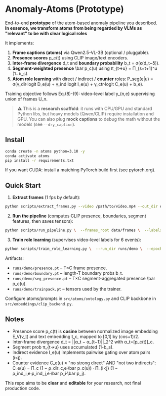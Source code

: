 # Anomaly-Atoms (Prototype)

End-to-end **prototype** of the atom-based anomaly pipeline you described.
**In essence, we transform atoms from being regarded by VLMs as "relevant" to be with clear logical roles**

It implements:

1) **Frame captions (atoms)** via Qwen2.5-VL-3B (optional / pluggable).
2) **Presence scores** p_c(t) using CLIP image/text encoders.
3) **Inter-frame divergence** d_t and **boundary probability** b_t = σ(κ(d_t−δ)).
4) **Segment-weighted presence** \bar p_c(u) using π_{t→u} = Π_{s=t+1}^u (1−b_s).
5) **Atom role learning** with direct / indirect / **counter** roles:
   P_seg(e|u) = σ(γ_dir·logit D_e(u) + γ_ind·logit I_e(u) + γ_ctr·logit C_e(u) + b_e).

Training objective follows Eq.(8)-(9): video-level label y_{n,e} supervising union of frames U_n.

> ⚠️ This is a **research scaffold**: it runs with CPU/GPU and standard Python libs, but
> heavy models (Qwen/CLIP) require installation and GPU. You can also plug **mock captions**
> to debug the math without the models (see `--dry_caption`).

## Install

```bash
conda create -n atoms python=3.10 -y
conda activate atoms
pip install -r requirements.txt
```

If you want CUDA: install a matching PyTorch build first (see pytorch.org).

## Quick Start

1) **Extract frames** (1 fps by default):
```bash
python scripts/extract_frames.py --video /path/to/video.mp4 --out_dir data/frames --fps 1
```

2) **Run the pipeline** (computes CLIP presence, boundaries, segment features, then saves tensors):
```bash
python scripts/run_pipeline.py \  --frames_root data/frames \  --labels_csv data/frame_labels.csv \  --out_dir runs/demo \  --window 20 \  --delta 0.6 --kappa 8.0 \  --dry_caption  # remove this flag if you want to actually query Qwen
```

3) **Train role learning** (supervises video-level labels for 6 events):
```bash
python scripts/train_role_learning.py \  --run_dir runs/demo \  --epochs 30
```

Artifacts:
- `runs/demo/presence.pt` – T×C frame presence.
- `runs/demo/boundary.pt` – length-T boundary probs b_t.
- `runs/demo/seg_presence.pt` – T×C segment-aggregated presence \bar p_c(u).
- `runs/demo/trainpack.pt` – tensors used by the trainer.

Configure atoms/prompts in `src/atoms/ontology.py` and CLIP backbone in `src/embeddings/clip_backend.py`.

## Notes
- Presence score p_c(t) is **cosine** between normalized image embedding E_V(v_t) and text embedding t_c, mapped to [0,1] by (cos+1)/2.
- Inter-frame divergence d_t = ||α_t − α_{t−1}||_2^2 with α_t=[p_c(t)]_c.
- Segment prob π_{t→u} uses accumulated (1-b_s).
- Indirect evidence I_e(u) implements pairwise gating over atom pairs (i<j).
- Counter evidence C_e(u) ≈ "no strong direct" AND "not two indirects":
  C_e(u) = Π_c (1 − ρ_dir_c,e·\bar p_c(u)) · Π_{i<j} (1 − ρ_ind_i,e·ρ_ind_j,e·\bar p_i·\bar p_j).

This repo aims to be **clear** and **editable** for your research, not final production code.
